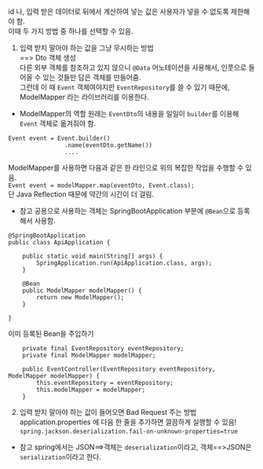 id 나, 입력 받은 데이터로 뒤에서 계산하여 넣는 값은 사용자가 넣을 수 없도록 제한해야 함.<br />
이때 두 가지 방법 중 하나를 선택할 수 있음.<br />


1. 입력 받지 말아야 하는 값을 그냥 무시하는 방법<br />
==> Dto 객체 생성<br />
다른 외부 객체를 참조하고 있지 않으니 `@Data` 어노테이션을 사용해서, 인풋으로 들어올 수 있는 것들만 담은 객체를 만들어줌.<br />
그런데 이 때 `Event` 객체여야지만 `EventRepository`를 쓸 수 있기 때문에, ModelMapper 라는 라이브러리를 이용한다.<br />

* ModelMapper의 역할
원래는 `EventDto`의 내용을 일일이 `builder`를 이용해 `Event` 객체로 옮겨줘야 함.
```
Event event = Event.builder()
                .name(eventDto.getName())
                ....
```
ModelMapper를 사용하면 다음과 같은 한 라인으로 위의 복잡한 작업을 수행할 수 있음. <br />
`Event event = modelMapper.map(eventDto, Event.class);`<br />
단 Java Reflection 때문에 약간의 시간이 더 걸림.


* 참고
공용으로 사용하는 객체는 SpringBootApplication 부분에 `@Bean`으로 등록해서 사용함.<br />
```
@SpringBootApplication
public class ApiApplication {

    public static void main(String[] args) {
        SpringApplication.run(ApiApplication.class, args);
    }

    @Bean
    public ModelMapper modelMapper() {
        return new ModelMapper();
    }

}
```

이미 등록된 Bean을 주입하기
```
    private final EventRepository eventRepository;
    private final ModelMapper modelMapper;

    public EventController(EventRepository eventRepository, ModelMapper modelMapper) {
        this.eventRepository = eventRepository;
        this.modelMapper = modelMapper;
    }
```





2. 입력 받지 말아야 하는 값이 들어오면 Bad Request 주는 방법
application.properties 에 다음 한 줄을 추가하면 깔끔하게 실행할 수 있음!
`spring.jackson.deserialization.fail-on-unknown-properties=true`

* 참고
spring에서는 JSON==>객체는 `deserialization`이라고,
객체==>JSON은 `serialization`이라고 한다.